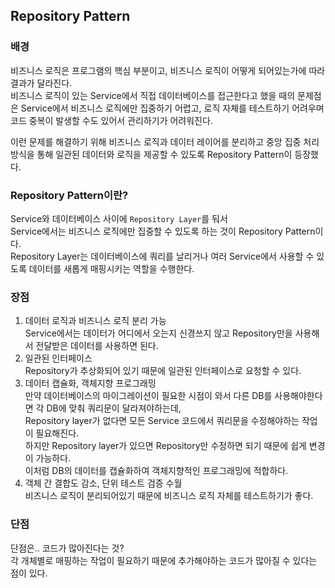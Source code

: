 ## Repository Pattern

### 배경
비즈니스 로직은 프로그램의 핵심 부분이고, 비즈니스 로직이 어떻게 되어있는가에 따라 결과가 달라진다.<br />
비즈니스 로직이 있는 Service에서 직접 데이터베이스를 접근한다고 했을 때의 문제점은
Service에서 비즈니스 로직에만 집중하기 어렵고, 로직 자체를 테스트하기 어려우며 코드 중복이 발생할 수도 있어서 관리하기가 어려워진다.

이런 문제를 해결하기 위해 비즈니스 로직과 데이터 레이어를 분리하고 중앙 집중 처리 방식을 통해 일관된 데이터와 로직을 제공할 수 있도록 Repository Pattern이 등장했다.

### Repository Pattern이란?
Service와 데이터베이스 사이에 `Repository Layer`를 둬서<br />
Service에서는 비즈니스 로직에만 집중할 수 있도록 하는 것이 Repository Pattern이다.<br />
Repository Layer는 데이터베이스에 쿼리를 날리거나 여러 Service에서 사용할 수 있도록 데이터를 새롭게 매핑시키는 역할을 수행한다.<br />

### 장점

1. 데이터 로직과 비즈니스 로직 분리 가능 <br />
Service에서는 데이터가 어디에서 오는지 신경쓰지 않고 Repository만을 사용해서 전달받은 데이터를 사용하면 된다.<br />
2. 일관된 인터페이스<br />
Repository가 추상화되어 있기 때문에 일관된 인터페이스로 요청할 수 있다.<br />
3. 데이터 캡슐화, 객체지향 프로그래밍<br />
만약 데이터베이스의 마이그레이션이 필요한 시점이 와서 다른 DB를 사용해야한다면 각 DB에 맞춰 쿼리문이 달라져야하는데,<br />
Repository layer가 없다면 모든 Service 코드에서 쿼리문을 수정해야하는 작업이 필요해진다.<br />
하지만 Repository layer가 있으면 Repository만 수정하면 되기 때문에 쉽게 변경이 가능하다.<br />
이처럼 DB의 데이터를 캡슐화하여 객체지향적인 프로그래밍에 적합하다.
4. 객체 간 결합도 감소, 단위 테스트 검증 수월<br />
비즈니스 로직이 분리되어있기 때문에 비즈니스 로직 자체를 테스트하기가 좋다.<br />

### 단점
단점은.. 코드가 많아진다는 것?<br />
각 개체별로 매핑하는 작업이 필요하기 때문에 추가해야하는 코드가 많아질 수 있다는 점이 있다.
